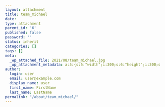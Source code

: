 ```yaml
---
layout: attachment
title: team_michael
date: 
type: attachment
parent_id: '6'
published: false
password: ''
status: inherit
categories: []
tags: []
meta:
  _wp_attached_file: 2021/08/team_michael.jpg
  _wp_attachment_metadata: a:5:{s:5:"width";i:300;s:6:"height";i:300;s:4:"file";s:24:"2021/08/team_michael.jpg";s:5:"sizes";a:2:{s:6:"medium";a:4:{s:4:"file";s:24:"team_michael-300x300.jpg";s:5:"width";i:300;s:6:"height";i:300;s:9:"mime-type";s:10:"image/jpeg";}s:9:"thumbnail";a:4:{s:4:"file";s:24:"team_michael-150x150.jpg";s:5:"width";i:150;s:6:"height";i:150;s:9:"mime-type";s:10:"image/jpeg";}}s:10:"image_meta";a:12:{s:8:"aperture";s:1:"0";s:6:"credit";s:0:"";s:6:"camera";s:0:"";s:7:"caption";s:0:"";s:17:"created_timestamp";s:1:"0";s:9:"copyright";s:0:"";s:12:"focal_length";s:1:"0";s:3:"iso";s:1:"0";s:13:"shutter_speed";s:1:"0";s:5:"title";s:0:"";s:11:"orientation";s:1:"0";s:8:"keywords";a:0:{}}}
author:
  login: user
  email: user@example.com
  display_name: user
  first_name: FirstName
  last_name: LastName
permalink: "/about/team_michael/"
---
```

